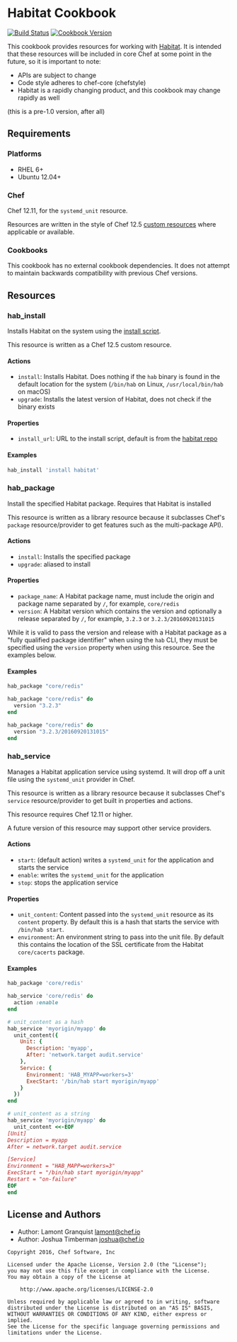 # Habitat Cookbook

[![Build Status](https://travis-ci.org/chef-cookbooks/habitat.svg?branch=master)](https://travis-ci.org/chef-cookbooks/habitat) [![Cookbook Version](https://img.shields.io/cookbook/v/habitat.svg)](https://supermarket.chef.io/cookbooks/habitat)

This cookbook provides resources for working with [Habitat](https://habitat.sh). It is intended that these resources will be included in core Chef at some point in the future, so it is important to note:

- APIs are subject to change
- Code style adheres to chef-core (chefstyle)
- Habitat is a rapidly changing product, and this cookbook may change rapidly as well

(this is a pre-1.0 version, after all)

## Requirements

### Platforms
- RHEL 6+
- Ubuntu 12.04+

### Chef

Chef 12.11, for the `systemd_unit` resource.

Resources are written in the style of Chef 12.5 [custom resources](https://docs.chef.io/custom_resources.html) where applicable or available.

### Cookbooks

This cookbook has no external cookbook dependencies. It does not attempt to maintain backwards compatibility with previous Chef versions.

## Resources

### hab_install

Installs Habitat on the system using the [install script](https://raw.githubusercontent.com/habitat-sh/habitat/master/components/hab/install.sh).

This resource is written as a Chef 12.5 custom resource.

#### Actions

* `install`: Installs Habitat. Does nothing if the `hab` binary is found in the default location for the system (`/bin/hab` on Linux, `/usr/local/bin/hab` on macOS)
* `upgrade`: Installs the latest version of Habitat, does not check if the binary exists

#### Properties

* `install_url`: URL to the install script, default is from the [habitat repo](https://raw.githubusercontent.com/habitat-sh/habitat/master/components/hab/install.sh)

#### Examples

```ruby
hab_install 'install habitat'
```

### hab_package

Install the specified Habitat package. Requires that Habitat is installed

This resource is written as a library resource because it subclasses Chef's `package` resource/provider to get features such as the multi-package API).

#### Actions

* `install`: Installs the specified package
* `upgrade`: aliased to install

#### Properties

* `package_name`: A Habitat package name, must include the origin and package name separated by `/`, for example, `core/redis`
* `version`: A Habitat version which contains the version and optionally a release separated by `/`, for example, `3.2.3` or `3.2.3/20160920131015`

While it is valid to pass the version and release with a Habitat package as a "fully qualified package identifier" when using the `hab` CLI, they must be specified using the `version` property when using this resource. See the examples below.

#### Examples

```ruby
hab_package "core/redis"

hab_package "core/redis" do
  version "3.2.3"
end

hab_package "core/redis" do
  version "3.2.3/20160920131015"
end
```

### hab_service

Manages a Habitat application service using systemd. It will drop off a unit file using the `systemd_unit` provider in Chef.

This resource is written as a library resource because it subclasses Chef's `service` resource/provider to get built in properties and actions.

This resource requires Chef 12.11 or higher.

A future version of this resource may support other service providers.

#### Actions

* `start`: (default action) writes a `systemd_unit` for the application and starts the service
* `enable`: writes the `systemd_unit` for the application
* `stop`: stops the application service

#### Properties

* `unit_content`: Content passed into the `systemd_unit` resource as its `content` property. By default this is a hash that starts the service with `/bin/hab start`.
* `environment`: An environment string to pass into the unit file. By default this contains the location of the SSL certificate from the Habitat `core/cacerts` package.

#### Examples

```ruby
hab_package 'core/redis'

hab_service 'core/redis' do
  action :enable
end

# unit_content as a hash
hab_service 'myorigin/myapp' do
  unit_content({
    Unit: {
      Description: 'myapp',
      After: 'network.target audit.service'
    },
    Service: {
      Environment: 'HAB_MYAPP=workers=3'
      ExecStart: '/bin/hab start myorigin/myapp'
    }
  })
end

# unit_content as a string
hab_service 'myorigin/myapp' do
  unit_content <<-EOF
[Unit]
Description = myapp
After = network.target audit.service

[Service]
Environment = "HAB_MAPP=workers=3"
ExecStart = "/bin/hab start myorigin/myapp"
Restart = "on-failure"
EOF
end
```

## License and Authors

* Author: Lamont Granquist [lamont@chef.io](mailto:lamont@chef.io)
* Author: Joshua Timberman [joshua@chef.io](mailto:joshua@chef.io)

```text
Copyright 2016, Chef Software, Inc

Licensed under the Apache License, Version 2.0 (the "License");
you may not use this file except in compliance with the License.
You may obtain a copy of the License at

    http://www.apache.org/licenses/LICENSE-2.0

Unless required by applicable law or agreed to in writing, software
distributed under the License is distributed on an "AS IS" BASIS,
WITHOUT WARRANTIES OR CONDITIONS OF ANY KIND, either express or implied.
See the License for the specific language governing permissions and
limitations under the License.
```
